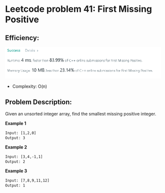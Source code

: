 # Leetcode problem 41: First Missing Positive

## Efficiency:
![efficiency](/41.%20First%20Missing%20Positive/eff.PNG)
* Complexity: O(n)

## Problem Description:
Given an unsorted integer array, find the smallest missing positive integer.

**Example 1**
```
Input: [1,2,0]
Output: 3
```

**Example 2**
```
Input: [3,4,-1,1]
Output: 2
```

**Example 3**
```
Input: [7,8,9,11,12]
Output: 1
```
